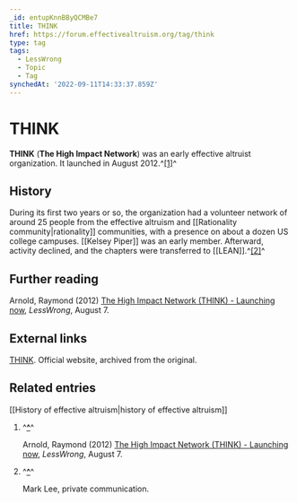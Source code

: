```yaml
---
_id: entupKnnBByQCMBe7
title: THINK
href: https://forum.effectivealtruism.org/tag/think
type: tag
tags:
  - LessWrong
  - Topic
  - Tag
synchedAt: '2022-09-11T14:33:37.859Z'
---
```

# THINK

**THINK** (**The High Impact Network**) was an early effective altruist organization. It launched in August 2012.^[\[1\]](#fn52nxeqiv4x)^

History
-------

During its first two years or so, the organization had a volunteer network of around 25 people from the effective altruism and [[Rationality community|rationality]] communities, with a presence on about a dozen US college campuses. [[Kelsey Piper]] was an early member. Afterward, activity declined, and the chapters were transferred to [[LEAN]].^[\[2\]](#fn56dsptkvask)^

Further reading
---------------

Arnold, Raymond (2012) [The High Impact Network (THINK) - Launching now](https://www.lesswrong.com/posts/KEcWJSzxFzcYvyLsW/the-high-impact-network-think-launching-now), *LessWrong*, August 7.

External links
--------------

[THINK](http://web.archive.org/web/20210301072422/http://www.thehighimpactnetwork.org). Official website, archived from the original.

Related entries
---------------

[[History of effective altruism|history of effective altruism]]

1.  ^**[^](#fnref52nxeqiv4x)**^
    
    Arnold, Raymond (2012) [The High Impact Network (THINK) - Launching now](https://www.lesswrong.com/posts/KEcWJSzxFzcYvyLsW/the-high-impact-network-think-launching-now), *LessWrong*, August 7.
    
2.  ^**[^](#fnref56dsptkvask)**^
    
    Mark Lee, private communication.